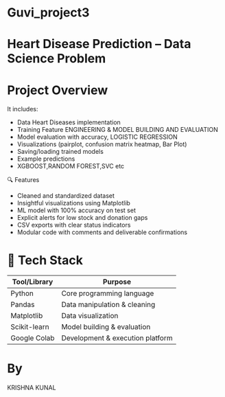 # Guvi_project3
# Heart Disease Prediction – Data Science Problem
# Project Overview



It includes:

- Data Heart Diseases implementation
- Training Feature ENGINEERING & MODEL BUILDING AND EVALUATION
- Model evaluation with accuracy, LOGISTIC REGRESSION
- Visualizations (pairplot, confusion matrix heatmap, Bar Plot)
- Saving/loading trained models
- Example predictions
- XGBOOST,RANDOM FOREST,SVC etc

🔍 Features
- Cleaned and standardized dataset
- Insightful visualizations using Matplotlib
- ML model with 100% accuracy on test set
- Explicit alerts for low stock and donation gaps
- CSV exports with clear status indicators
- Modular code with comments and deliverable confirmations

# 🧪 Tech Stack
|Tool/Library |	Purpose|
|-------------|--------|
|Python|	Core programming language|
|Pandas |	Data manipulation & cleaning|
|Matplotlib |	Data visualization|
|Scikit-learn|	Model building & evaluation|
|Google Colab | Development & execution platform|






  
# By 
KRISHNA KUNAL
